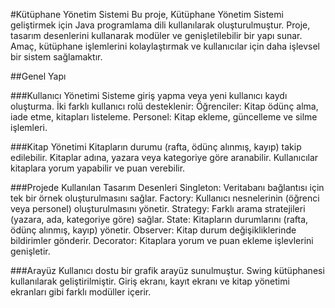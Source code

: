 #Kütüphane Yönetim Sistemi
Bu proje, Kütüphane Yönetim Sistemi geliştirmek için Java programlama dili kullanılarak oluşturulmuştur. 
Proje, tasarım desenlerini kullanarak modüler ve genişletilebilir bir yapı sunar. Amaç, kütüphane işlemlerini kolaylaştırmak ve kullanıcılar için daha işlevsel bir sistem sağlamaktır.

##Genel Yapı

###Kullanıcı Yönetimi
Sisteme giriş yapma veya yeni kullanıcı kaydı oluşturma.
İki farklı kullanıcı rolü desteklenir:
Öğrenciler: Kitap ödünç alma, iade etme, kitapları listeleme.
Personel: Kitap ekleme, güncelleme ve silme işlemleri.

###Kitap Yönetimi
Kitapların durumu (rafta, ödünç alınmış, kayıp) takip edilebilir.
Kitaplar adına, yazara veya kategoriye göre aranabilir.
Kullanıcılar kitaplara yorum yapabilir ve puan verebilir.

###Projede Kullanılan Tasarım Desenleri
Singleton: Veritabanı bağlantısı için tek bir örnek oluşturulmasını sağlar.
Factory: Kullanıcı nesnelerinin (öğrenci veya personel) oluşturulmasını yönetir.
Strategy: Farklı arama stratejileri (yazara, ada, kategoriye göre) sağlar.
State: Kitapların durumlarını (rafta, ödünç alınmış, kayıp) yönetir.
Observer: Kitap durum değişikliklerinde bildirimler gönderir.
Decorator: Kitaplara yorum ve puan ekleme işlevlerini genişletir.

###Arayüz
Kullanıcı dostu bir grafik arayüz sunulmuştur. Swing kütüphanesi kullanılarak geliştirilmiştir.
Giriş ekranı, kayıt ekranı ve kitap yönetimi ekranları gibi farklı modüller içerir.
